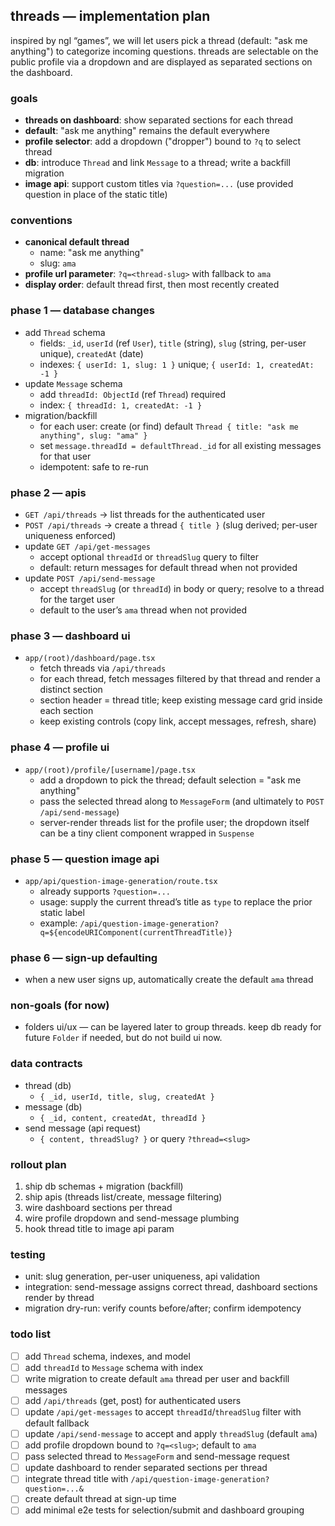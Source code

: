 ## threads — implementation plan

inspired by ngl “games”, we will let users pick a thread (default: "ask me anything") to categorize incoming questions. threads are selectable on the public profile via a dropdown and are displayed as separated sections on the dashboard.

### goals
- **threads on dashboard**: show separated sections for each thread
- **default**: "ask me anything" remains the default everywhere
- **profile selector**: add a dropdown ("dropper") bound to `?q` to select thread
- **db**: introduce `Thread` and link `Message` to a thread; write a backfill migration
- **image api**: support custom titles via `?question=...` (use provided question in place of the static title)

### conventions
- **canonical default thread**
  - name: "ask me anything"
  - slug: `ama`
- **profile url parameter**: `?q=<thread-slug>` with fallback to `ama`
- **display order**: default thread first, then most recently created

### phase 1 — database changes
- add `Thread` schema
  - fields: `_id`, `userId` (ref `User`), `title` (string), `slug` (string, per-user unique), `createdAt` (date)
  - indexes: `{ userId: 1, slug: 1 }` unique; `{ userId: 1, createdAt: -1 }`
- update `Message` schema
  - add `threadId: ObjectId` (ref `Thread`) required
  - index: `{ threadId: 1, createdAt: -1 }`
- migration/backfill
  - for each user: create (or find) default `Thread { title: "ask me anything", slug: "ama" }`
  - set `message.threadId = defaultThread._id` for all existing messages for that user
  - idempotent: safe to re-run

### phase 2 — apis
- `GET /api/threads` → list threads for the authenticated user
- `POST /api/threads` → create a thread `{ title }` (slug derived; per-user uniqueness enforced)
- update `GET /api/get-messages`
  - accept optional `threadId` or `threadSlug` query to filter
  - default: return messages for default thread when not provided
- update `POST /api/send-message`
  - accept `threadSlug` (or `threadId`) in body or query; resolve to a thread for the target user
  - default to the user’s `ama` thread when not provided

### phase 3 — dashboard ui
- `app/(root)/dashboard/page.tsx`
  - fetch threads via `/api/threads`
  - for each thread, fetch messages filtered by that thread and render a distinct section
  - section header = thread title; keep existing message card grid inside each section
  - keep existing controls (copy link, accept messages, refresh, share)

### phase 4 — profile ui
- `app/(root)/profile/[username]/page.tsx`
  - add a dropdown to pick the thread; default selection = "ask me anything"
  - pass the selected thread along to `MessageForm` (and ultimately to `POST /api/send-message`)
  - server-render threads list for the profile user; the dropdown itself can be a tiny client component wrapped in `Suspense`

### phase 5 — question image api
- `app/api/question-image-generation/route.tsx`
  - already supports `?question=...`
  - usage: supply the current thread’s title as `type` to replace the prior static label
  - example: `/api/question-image-generation?q=${encodeURIComponent(currentThreadTitle)}`

### phase 6 — sign-up defaulting
- when a new user signs up, automatically create the default `ama` thread

### non-goals (for now)
- folders ui/ux — can be layered later to group threads. keep db ready for future `Folder` if needed, but do not build ui now.

### data contracts
- thread (db)
  - `{ _id, userId, title, slug, createdAt }`
- message (db)
  - `{ _id, content, createdAt, threadId }`
- send message (api request)
  - `{ content, threadSlug? }` or query `?thread=<slug>`

### rollout plan
1) ship db schemas + migration (backfill)
2) ship apis (threads list/create, message filtering)
3) wire dashboard sections per thread
4) wire profile dropdown and send-message plumbing
5) hook thread title to image api param

### testing
- unit: slug generation, per-user uniqueness, api validation
- integration: send-message assigns correct thread, dashboard sections render by thread
- migration dry-run: verify counts before/after; confirm idempotency

### todo list
- [ ] add `Thread` schema, indexes, and model
- [ ] add `threadId` to `Message` schema with index
- [ ] write migration to create default `ama` thread per user and backfill messages
- [ ] add `/api/threads` (get, post) for authenticated users
- [ ] update `/api/get-messages` to accept `threadId`/`threadSlug` filter with default fallback
- [ ] update `/api/send-message` to accept and apply `threadSlug` (default `ama`)
- [ ] add profile dropdown bound to `?q=<slug>`; default to `ama`
- [ ] pass selected thread to `MessageForm` and send-message request
- [ ] update dashboard to render separated sections per thread
- [ ] integrate thread title with `/api/question-image-generation?question=...&`
- [ ] create default thread at sign-up time
- [ ] add minimal e2e tests for selection/submit and dashboard grouping